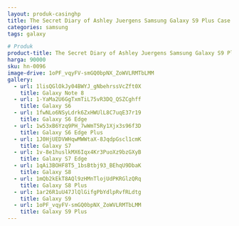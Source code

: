 ```yaml
---
layout: produk-casinghp
title: The Secret Diary of Ashley Juergens Samsung Galaxy S9 Plus Case
categories: samsung
tags: galaxy

# Produk
product-title: The Secret Diary of Ashley Juergens Samsung Galaxy S9 Plus Case
harga: 90000
sku: hn-0096
image-drive: 1oPF_vqyFV-smGQ0bpNX_ZoWVLRMTbLMM
gallery:
  - url: 1lisQGlOkJy04BWYJ_gNbehrssVcZft0X
    title: Galaxy Note 8
  - url: 1-YaMa2U6GgTxmTiL75vR3DQ_QSZCghff
    title: Galaxy S6
  - url: 1fwNLo6NSyLdrk6ZxHWUlL8C7uqE37r19
    title: Galaxy S6 Edge
  - url: 1w53xB6Yzq9PH_7wWmT5Ry1Xjx3s96f3D
    title: Galaxy S6 Edge Plus
  - url: 1J0HjUEDVWHqwMWWtaX-8JqdpGscl1cmK
    title: Galaxy S7
  - url: 1v-8e1huslkMX6Iqx4Kr3PuoXz9bzGXyB
    title: Galaxy S7 Edge
  - url: 1qAi3BOHF8T5_1bsBtbj93_BEhqU9DbaK
    title: Galaxy S8
  - url: 1mQb2kEkT8AQl9zHMnTlojUdPKRGlzQRq
    title: Galaxy S8 Plus
  - url: 1ar26R1uU47JlQlGifgPbYdlpRvfRLdtg
    title: Galaxy S9
  - url: 1oPF_vqyFV-smGQ0bpNX_ZoWVLRMTbLMM
    title: Galaxy S9 Plus
---
```

